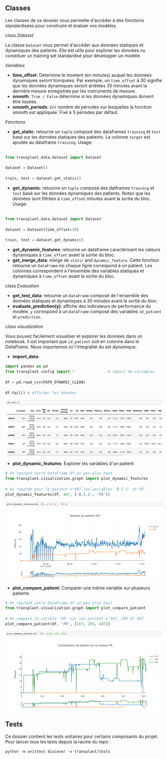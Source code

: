 ## Classes

Les classes de ce dossier vous permette d'accéder à des fonctions standardisées pour construire et évaluer vos modèles.

_class_ *Dataset*

La classe `Dataset` vous permet d'accéder aux données statiques et dynamiques des patients. Elle est utile pour explorer les données ou constituer un training set standardisé pour développer un modèle.

_Variables_

- **time_offset**: Détermine le moment (en minutes) auquel les données dynamiques seront tronquées. Par exemple, un `time_offset` à 30 signifie que les données dynamiques seront arrêtées 30 minutes avant la dernière mesure enregistrée par les instruments de mesure.
- **smooth**: `True / False` détermine si les données dynamiques doivent être lissées. 
- **smooth_periods**: `Int` nombre de périodes sur lesquelles la fonction smooth est appliquée. Fixé à 5 périodes par défaut.

_Fonctions_

  - **get_static**: retourne un `tuple` composé des dataframes `training` et `test` basé sur les données statiques des patients. La colonne `target` est  ajoutée au dataframe `training`. Usage:

  ```python

  from transplant.data.dataset import Dataset

  dataset = Dataset()

  train, test = dataset.get_static()

  ```

  - **get_dynamic**: retourne un `tuple` composé des datframes `training` et `test` basé sur les données  dynamiques des patients. Notez que les données sont filtrées à `time_offset` minutes avant la sortie du bloc. Usage:

  ```python

  from transplant.data.dataset import Dataset

  dataset = Dataset(time_offset=30)

  train, test = dataset.get_dynamic()

  ```

  - **get_dynamic_features**: retourne un dataframe caractérisant les valeurs dynamiques à `time_offset` avant la sortie du bloc.
  - **get_merge_data**: merge de `static` and `dynamic_feature`. Cette fonction retourne un `DataFrame` où chaque ligne correspond à un patient. Les colonnes correspondent à l'ensemble des variables statiques et dynamiques à `time_offset` avant la sortie du bloc.

_class_ *Evaluation*

  - **get_test_data**: retourne un `DataFrame` composé de l'ensemble des données statiques et dynamiques à 30 minutes avant la sortie du bloc.
  - **evaluate_prediction(y)**: affiche des indicateurs de performance du modèle. `y` correspond à un `DataFrame` composé des variables `id_patient` et `prediction`.


_class_ *visualization*

Vous pouvez facilement visualiser et explorer les données dans un notebook. Il est important que `id_patient` soit en colonne dans le *DataFrame*. Nous importerons ici l'integralité du set dynamique: 

  - **import_data**:

```python
import pandas as pd
from transplant.config import *               # import de variables

df = pd.read_csv(PATH_DYNAMIC_CLEAN)

df.tail() # Afficher les données
```
![ECMO](../docs/images/afficher_data.png)

  - **plot_dynamic_features**: Explorer les variables d'un patient

```python
# On reprend notre DataFrame df un peu plus haut
from transplant.visualization.graph import plot_dynamic_features

# On regarde pour le patient n°407 les variables 'B.I.S' et'FR'
plot_dynamic_features(df, 407, ['B.I.S', 'FR'])
```

![ECMO](../docs/images/plot_dynamic_features.png)

- **plot_compare_patient**: Comparer une même variable sur plusieurs patients

```python
# On reprend notre DataFrame df un peu plus haut
from transplant.visualization.graph import plot_compare_patient

# On compare la varible 'FR' sur les patient n°167, 205 et 407
plot_compare_patient(df, 'FR', [167, 205, 407])
```

![ECMO](../docs/images/plot_compare_patient.png)

## Tests

Ce dossier contient les tests unitaires pour certains composants du projet. Pour lancer tous les tests depuis la racine du repo :

```
python -m unittest discover -v transplant/tests
```
